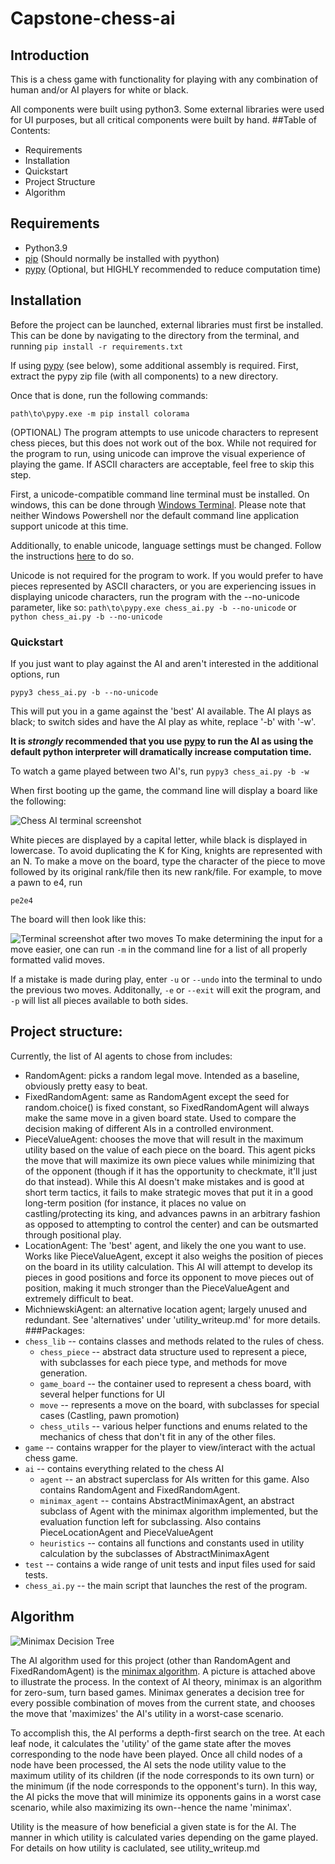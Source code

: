 # Capstone-chess-ai
## Introduction
This is a chess game with functionality for playing with any combination of human and/or AI players for white or black.

All components were built using python3. Some external libraries were used for UI purposes, but all critical components were built by hand.
##Table of Contents:
* Requirements
* Installation
* Quickstart
* Project Structure
* Algorithm
## Requirements
* Python3.9
* [pip](https://pypi.org/project/pip/) (Should normally be installed with pyython)
* [pypy](https://www.pypy.org/) (Optional, but HIGHLY recommended to reduce computation time) 

## Installation 
Before the project can be launched, external libraries must first be installed. This can be done by navigating to the directory from the terminal, and running
```pip install -r requirements.txt```

If using [pypy](https://www.pypy.org/) (see below), some additional assembly is required. First, extract the pypy zip file (with all components) to a new directory.
 
Once that is done, run the following commands:
```path\to\pypy.exe -m ensure pip
path\to\pypy.exe -m pip install colorama
```

(OPTIONAL) The program attempts to use unicode characters to represent chess pieces, but this does not work out of the box. While not required for the program to run, using unicode can improve the visual experience of playing the game. If ASCII characters are acceptable, feel free to skip this step.

First, a unicode-compatible command line terminal must be installed. On windows, this can be done through [Windows Terminal](https://www.microsoft.com/en-us/p/windows-terminal/9n0dx20hk701?activetab=pivot:overviewtab). Please note that neither Windows Powershell nor the default command line application support unicode at this time.

Additionally, to enable unicode, language settings must be changed. Follow the instructions [here](https://www.java.com/en/download/help/locale.html) to do so.

Unicode is not required for the program to work. If you would prefer to have pieces represented by ASCII characters, or you are experiencing issues in displaying unicode characters, run the program with the --no-unicode parameter, like so:
```path\to\pypy.exe chess_ai.py -b --no-unicode``` or ```python chess_ai.py -b --no-unicode```

### Quickstart
If you just want to play against the AI and aren't interested in the additional options, run
```
pypy3 chess_ai.py -b --no-unicode
```


This will put you in a game against the 'best' AI available. The AI plays as black; to switch sides and have the AI play as white, replace '-b' with '-w'. 

**It is _strongly_ recommended that you use [pypy](https://www.pypy.org/) to run the AI as using the default python interpreter will dramatically increase computation time.**

To watch a game played between two AI's, run ```pypy3 chess_ai.py -b -w```

When first booting up the game, the command line will display a board like the following:

![Chess AI terminal screenshot](screenshots/newgame.png)

White pieces are displayed by a capital letter, while black is displayed in lowercase. To avoid duplicating the K for King, knights are represented with an N.
To make a move on the board, type the character of the piece to move followed by its original rank/file then its new rank/file.
For example, to move a pawn to e4, run
```
pe2e4
``` 
The board will then look like this:

![Terminal screenshot after two moves](screenshots/twomovesin.png)
To make determining the input for a move easier, one can run ```-m``` in the command line for a list of all properly formatted valid moves.

If a mistake is made during play, enter ```-u``` or ```--undo``` into the terminal to undo the previous two moves. Additonally, ```-e``` or ```--exit``` will exit the program, and ```-p``` will list all pieces available to both sides.




## Project structure:
Currently, the list of AI agents to chose from includes:
* RandomAgent: picks a random legal move. Intended as a baseline, obviously pretty easy to beat.
* FixedRandomAgent: same as RandomAgent except the seed for random.choice() is fixed constant, so FixedRandomAgent will always make the same move in a given board state. Used to compare the decision making of different AIs in a controlled environment.
* PieceValueAgent: chooses the move that will result in the maximum utility based on the value of each piece on the board. This agent picks the move that will maximize its own piece values while minimizing that of the opponent (though if it has the opportunity to checkmate, it'll just do that instead). While this AI doesn't make mistakes and is good at short term tactics, it fails to make strategic moves that put it in a good long-term position (for instance, it places no value on castling/protecting its king, and advances pawns in an arbitrary fashion as opposed to attempting to control the center) and can be outsmarted through positional play.
* LocationAgent: The 'best' agent, and likely the one you want to use. Works like PieceValueAgent, except it also weighs the position of pieces on the board in its utility calculation. This AI will attempt to develop its pieces in good positions and force its opponent to move pieces out of position, making it much stronger than the PieceValueAgent and extremely difficult to beat. 
* MichniewskiAgent: an alternative location agent; largely unused and redundant. See 'alternatives' under 'utility_writeup.md' for more details.
###Packages:
* `chess_lib` -- contains classes and methods related to the rules of chess.
    * `chess_piece` -- abstract data structure used to represent a piece, with subclasses for each piece type, and methods for move generation.
    * `game_board` -- the container used to represent a chess board, with several helper functions for UI
    * `move` -- represents a move on the board, with subclasses for special cases (Castling, pawn promotion)
    * `chess_utils` -- various helper functions and enums related to the mechanics of chess that don't fit in any of the other files. 
* `game` -- contains wrapper for the player to view/interact with the actual chess game.
* `ai` -- contains everything related to the chess AI
    * `agent` -- an abstract superclass for AIs written for this game. Also contains RandomAgent and FixedRandomAgent.
    * `minimax_agent` -- contains AbstractMinimaxAgent, an abstract subclass of Agent with the minimax algorithm implemented, but the evaluation function left for subclassing. Also contains PieceLocationAgent and PieceValueAgent
    * `heuristics` -- contains all functions and constants used in utility calculation by the subclasses of AbstractMinimaxAgent
* `test` -- contains a wide range of unit tests and input files used for said tests. 
* `chess_ai.py` -- the main script that launches the rest of the program.

## Algorithm
![Minimax Decision Tree](screenshots/minimaxchess.jpeg)

The AI algorithm used for this project (other than RandomAgent and FixedRandomAgent) is the [minimax algorithm](https://en.wikipedia.org/wiki/Minimax). A picture is attached above to illustrate the process. In the context of AI theory, minimax is an algorithm for zero-sum, turn based games. Minimax generates a decision tree for every possible combination of moves from the current state, and chooses the move that 'maximizes' the AI's utility in a worst-case scenario. 

To accomplish this, the AI performs a depth-first search on the tree. At each leaf node, it calculates the 'utility' of the game state after the moves corresponding to the node have been played. Once all child nodes of a node have been processed, the AI sets the node utility value to the maximum utility of its children (if the node corresponds to its own turn) or the minimum (if the node corresponds to the opponent's turn). In this way, the AI picks the move that will minimize its opponents gains in a worst case scenario, while also maximizing its own--hence the name 'minimax'. 

Utility is the measure of how beneficial a given state is for the AI. The manner in which utility is calculated varies depending on the game played. For details on how utility is caclulated, see utility_writeup.md
 